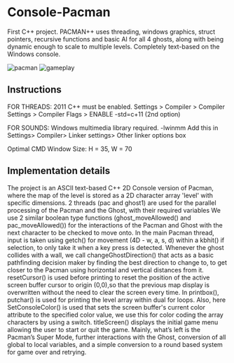 # Console-Pacman
First C++ project. PACMAN++ uses threading, windows graphics, struct pointers, recursive functions and basic AI for all 4 ghosts, along with being dynamic enough to scale to multiple levels. Completely text-based on the Windows console.

![pacman](https://user-images.githubusercontent.com/45783867/196856309-a79d3a0b-b26c-4dd9-ba9b-6819862c072d.png)
![gameplay](https://user-images.githubusercontent.com/45783867/196856327-42de01e2-f029-48a2-9e5c-6781266206a2.png)

## Instructions

FOR THREADS: 2011 C++ must be enabled. Settings > Compiler > Compiler Settings > Compiler Flags > ENABLE -std=c+11 (2nd option)

FOR SOUNDS: Windows multimedia library required. -lwinmm Add this in Settings> Compiler> Linker settings> Other linker options box

Optimal CMD Window Size: H = 35, W = 70

## Implementation details
The project is an ASCII text-based C++ 2D Console version of Pacman, where the map of the level is stored as a 2D character array 'level' with specific dimensions. 2 threads (pac and ghost1) are used for the parallel processing of the Pacman and the Ghost, with their required variables
We use 2 similar boolean type functions (ghost_moveAllowed() and pac_moveAllowed()) for the interactions of the Pacman and Ghost with the next character to be checked to move onto.
In the main Pacman thread, input is taken using getch() for movement (4D - w, a, s, d) within a kbhit() if selection, to only take it when a key press is detected. 
Whenever the ghost collides with a wall, we call changeGhostDirection() that acts as a basic pathfinding decision maker by finding the best direction to change to, to get closer to the Pacman using horizontal and vertical distances from it. 
resetCursor() is used before printing to reset the position of the active screen buffer cursor to origin (0,0),so that the previous map display is overwritten without the need to clear the screen every time. 
In printbox(), putchar() is used for printing the level array within dual for loops. Also, here SetConsoleColor() is used that sets the screen buffer's current color attribute to the specified color value, we use this for color coding the array characters by using a switch.
titleScreen() displays the initial game menu allowing the user to start or quit the game.
Mainly, what’s left is the Pacman’s Super Mode, further interactions with the Ghost, conversion of all global to local variables, and a simple conversion to a round based system for game over and retrying.
